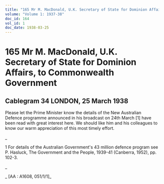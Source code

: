 ```yaml
---
title: "165 Mr M. MacDonald, U.K. Secretary of State for Dominion Affairs, to Commonwealth Government"
volume: "Volume 1: 1937-38"
doc_id: 164
vol_id: 1
doc_date: 1938-03-25
---
```


# 165 Mr M. MacDonald, U.K. Secretary of State for Dominion Affairs, to Commonwealth Government

## Cablegram 34 LONDON, 25 March 1938

Please let the Prime Minister know the details of the New Australian Defence programme announced in his broadcast on 24th March [1] have been read with great interest here. We should like him and his colleagues to know our warm appreciation of this most timely effort.

_

1 For details of the Australian Government's 43 million defence program see P. Hasluck, The Government and the People, 1939-41 (Canberra, 1952), pp. 102-3.

_

_ [AA : A1608, 051/1/1]_
